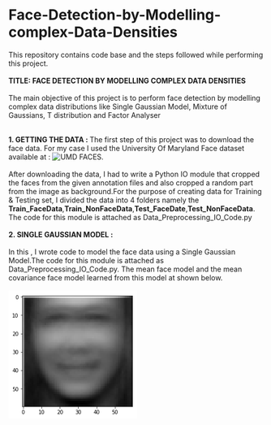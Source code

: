 # Face-Detection-by-Modelling-complex-Data-Densities
This repository contains code base and the steps followed while performing this project.
<br> </br>
<b>TITLE: FACE DETECTION BY MODELLING COMPLEX DATA DENSITIES</b>
<br></br>
The main objective of this project is to perform face detection by modelling complex data distributions like Single Gaussian Model,
Mixture of Gaussians, T distribution and Factor Analyser
<br></br>

<b>1. GETTING THE DATA : </b>
The first step of this project was to download the face data. For my case I used the University Of Maryland Face dataset available at :
![UMD FACES](http://www.umdfaces.io/").
<br></br>
After downloading the data, I had to write a Python IO module that cropped the faces from the given annotation files and also cropped a   random part from the image as background.For the purpose of creating data for Training & Testing set, I divided the data into 4 folders namely the <b>Train_FaceData</b>,<b>Train_NonFaceData</b>,<b>Test_FaceDate</b>,<b>Test_NonFaceData</b>. The code for this module is attached as Data_Preprocessing_IO_Code.py
<br></br>
<b>2. SINGLE GAUSSIAN MODEL : </b>
<br></br>
In this , I wrote code to model the face data using a Single Gaussian Model.The code for this module is attached as Data_Preprocessing_IO_Code.py. The mean face model and the mean covariance face model learned from this model at shown below.
<br></br>
![MEAN FACE](https://github.com/kalyanghosh/Face-Detection-by-Modelling-complex-Data-Densities/blob/master/Model_1_MeanFace.png)


